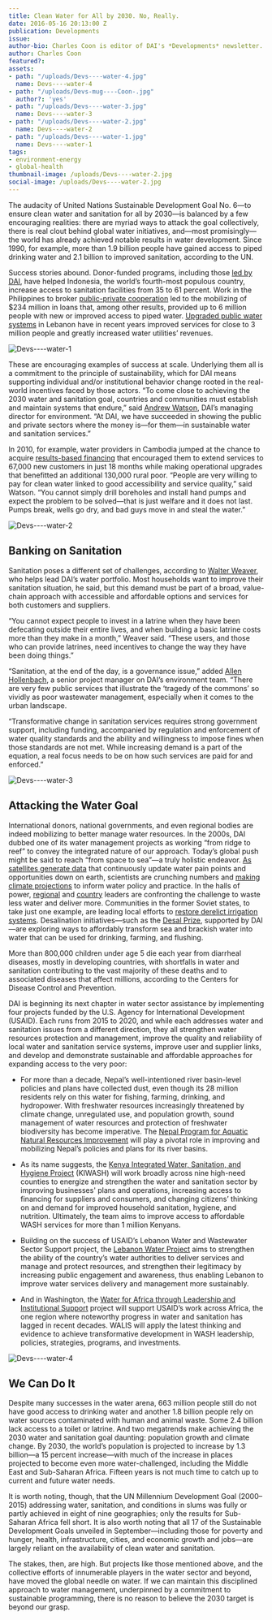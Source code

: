 ```yaml
---
title: Clean Water for All by 2030. No, Really.
date: 2016-05-16 20:13:00 Z
publication: Developments
issue: 
author-bio: Charles Coon is editor of DAI's *Developments* newsletter.
author: Charles Coon
featured?: 
assets:
- path: "/uploads/Devs----water-4.jpg"
  name: Devs----water-4
- path: "/uploads/Devs-mug----Coon-.jpg"
  author?: 'yes'
- path: "/uploads/Devs----water-3.jpg"
  name: Devs----water-3
- path: "/uploads/Devs----water-2.jpg"
  name: Devs----water-2
- path: "/uploads/Devs----water-1.jpg"
  name: Devs----water-1
tags:
- environment-energy
- global-health
thumbnail-image: /uploads/Devs----water-2.jpg
social-image: /uploads/Devs----water-2.jpg
---
```


The audacity of United Nations Sustainable Development Goal No. 6—to ensure clean water and sanitation for all by 2030—is balanced by a few encouraging realities: there are myriad ways to attack the goal collectively, there is real clout behind global water initiatives, and—most promisingly—the world has already achieved notable results in water development. Since 1990, for example, more than 1.9 billion people have gained access to piped drinking water and 2.1 billion to improved sanitation, according to the UN.




Success stories abound. Donor-funded programs, including those [led by DAI](http://dai.com/our-work/projects/indonesia%E2%80%94urban-water-sanitation-and-hygiene-iuwash-iuwash-plus), have helped Indonesia, the world’s fourth-most populous country, increase access to sanitation facilities from 35 to 61 percent. Work in the Philippines to broker [public-private cooperation](http://dai.com/our-work/projects/philippines%E2%80%94water-revolving-fund-support-program-pwrf) led to the mobilizing of $234 million in loans that, among other results, provided up to 6 million people with new or improved access to piped water. [Upgraded public water systems](http://dai.com/our-work/projects/lebanon-water-project-lwp) in Lebanon have in recent years improved services for close to 3 million people and greatly increased water utilities’ revenues.

![Devs----water-1](/uploads/Devs----water-1.jpg "Morocco registers an annual water deficit of about 2 billion cubic meters; if current population growth is maintained and water-use practices remain unchanged, the deficit is expected to reach 5 billion cubic meters by 2030. The Morocco Economic Competitiveness program helped local authorities design irrigated agriculture initiatives using treated wastewater.")

These are encouraging examples of success at scale. Underlying them all is a commitment to the principle of sustainability, which for DAI means supporting individual and/or institutional behavior change rooted in the real-world incentives faced by those actors. “To come close to achieving the 2030 water and sanitation goal, countries and communities must establish and maintain systems that endure,” said [Andrew Watson](https://www.dai.com/who-we-are/our-team/andrew-watson), DAI’s managing director for environment. “At DAI, we have succeeded in showing the public and private sectors where the money is—for them—in sustainable water and sanitation services.”

In 2010, for example, water providers in Cambodia jumped at the chance to acquire [results-based financing](http://dai.com/stories/results-based-financing-action-getting-clean-drinking-water-rural-cambodia) that encouraged them to extend services to 67,000 new customers in just 18 months while making operational upgrades that benefitted an additional 130,000 rural poor. “People are very willing to pay for clean water linked to good accessibility and service quality,” said Watson. “You cannot simply drill boreholes and install hand pumps and expect the problem to be solved—that is just welfare and it does not last. Pumps break, wells go dry, and bad guys move in and steal the water.”

![Devs----water-2](/uploads/Devs----water-2.jpg "Under the Urban Gardens Program for HIV-Affected Women and Children in Ethiopia, more than 400 groups and school-based gardens have given 35,000 households access to training and technologies (such as drip kits) in urban gardening.") 

## Banking on Sanitation

Sanitation poses a different set of challenges, according to [Walter Weaver](http://dai.com/who-we-are/our-team/walter-weaver), who helps lead DAI’s water portfolio. Most households want to improve their sanitation situation, he said, but this demand must be part of a broad, value-chain approach with accessible and affordable options and services for both customers and suppliers.

“You cannot expect people to invest in a latrine when they have been defecating outside their entire lives, and when building a basic latrine costs more than they make in a month,” Weaver said. “These users, and those who can provide latrines, need incentives to change the way they have been doing things.”

“Sanitation, at the end of the day, is a governance issue,” added [Allen Hollenbach](http://dai.com/who-we-are/our-team/allen-hollenbach), a senior project manager on DAI’s environment team. “There are very few public services that illustrate the ‘tragedy of the commons’ so vividly as poor wastewater management, especially when it comes to the urban landscape. 

“Transformative change in sanitation services requires strong government support, including funding, accompanied by regulation and enforcement of water quality standards and the ability and willingness to impose fines when those standards are not met. While increasing demand is a part of the equation, a real focus needs to be on how such services are paid for and enforced.”

![Devs----water-3](/uploads/Devs----water-3.jpg "More than 1.1 million people have obtained access to safe water supplies during the Indonesia Urban Water, Sanitation and Hygiene program.") 

## Attacking the Water Goal

International donors, national governments, and even regional bodies are indeed mobilizing to better manage water resources. In the 2000s, DAI dubbed one of its water management projects as working “from ridge to reef” to convey the integrated nature of our approach. Today’s global push might be said to reach “from space to sea”—a truly holistic endeavor. [As satellites generate data](http://dai.com/our-work/projects/worldwide%E2%80%94servir-program-demand-activity) that continuously update water pain points and opportunities down on earth, scientists are crunching numbers and [making climate projections](http://mekongarcc.net/sites/default/files/mekong_arcc_climate_study_main_report-press_for_web.pdf) to inform water policy and practice. In the halls of power, [regional](http://dai.com/our-work/projects/middle-east-and-north-africa%E2%80%94further-advancing-blue-revolution-initiative-fabri) and [country](http://dai.com/stories/water-efficiency-project-jordan-wins-global-distinction-award) leaders are confronting the challenge to waste less water and deliver more. Communities in the former Soviet states, to take just one example, are leading local efforts to [restore derelict irrigation systems](http://dai-global-developments.com/articles/uniting-tajikistans-farmers-to-fix-broken-irrigation-systems/). Desalination initiatives—such as the [Desal Prize](https://www.usaid.gov/news-information/press-releases/apr-22-2015-securing-water-food-grand-challenge-development-announces-winners), supported by DAI—are exploring ways to affordably transform sea and brackish water into water that can be used for drinking, farming, and flushing.

<aside><p>More than 800,000 children under age 5 die each year from diarrheal diseases, mostly in developing countries, with shortfalls in water and sanitation contributing to the vast majority of these deaths and to associated diseases that affect millions, according to the Centers for Disease Control and Prevention.</p></aside>

DAI is beginning its next chapter in water sector assistance by implementing four projects funded by the U.S. Agency for International Development (USAID). Each runs from 2015 to 2020, and while each addresses water and sanitation issues from a different direction, they all strengthen water resources protection and management, improve the quality and reliability of local water and sanitation service systems, improve user and supplier links, and develop and demonstrate sustainable and affordable approaches for expanding access to the very poor:

* For more than a decade, Nepal’s well-intentioned river basin-level policies and plans have collected dust, even though its 28 million residents rely on this water for fishing, farming, drinking, and hydropower. With freshwater resources increasingly threatened by climate change, unregulated use, and population growth, sound management of water resources and protection of freshwater biodiversity has become imperative. The [Nepal Program for Aquatic Natural Resources Improvement](http://dai.com/our-work/projects/nepal%E2%80%94program-aquatic-natural-resources-improvement-pani) will play a pivotal role in improving and mobilizing Nepal’s policies and plans for its river basins.

* As its name suggests, the [Kenya Integrated Water, Sanitation, and Hygiene Project](http://dai.com/our-work/projects/kenya%E2%80%94integrated-water-sanitation-and-hygiene-project-kiwash) (KIWASH) will work broadly across nine high-need counties to energize and strengthen the water and sanitation sector by improving businesses' plans and operations, increasing access to financing for suppliers and consumers, and changing citizens’ thinking on and demand for improved household sanitation, hygiene, and nutrition. Ultimately, the team aims to improve access to affordable WASH services for more than 1 million Kenyans.

* Building on the success of USAID’s Lebanon Water and Wastewater Sector Support project, the [Lebanon Water Project](http://dai.com/our-work/projects/lebanon-water-project-lwp) aims to strengthen the ability of the country’s water authorities to deliver services and manage and protect resources, and strengthen their legitimacy by increasing public engagement and awareness, thus enabling Lebanon to improve water services delivery and management more sustainably.

* And in Washington, the [Water for Africa through Leadership and Institutional Support](http://dai.com/our-work/projects/worldwide%E2%80%94water-africa-through-leadership-and-institutional-support-walis) project will support USAID’s work across Africa, the one region where noteworthy progress in water and sanitation has lagged in recent decades. WALIS will apply the latest thinking and evidence to achieve transformative development in WASH leadership, policies, strategies, programs, and investments.

![Devs----water-4](/uploads/Devs----water-4.jpg "Villagers in Daku, Fiji, have built a dike around their community in an effort to reduce the impacts of climate change that have translated into higher tides and increasingly severe weather events.") 

## We Can Do It

Despite many successes in the water arena, 663 million people still do not have good access to drinking water and another 1.8 billion people rely on water sources contaminated with human and animal waste. Some 2.4 billion lack access to a toilet or latrine. And two megatrends make achieving the 2030 water and sanitation goal daunting: population growth and climate change. By 2030, the world’s population is projected to increase by 1.3 billion—a 15 percent increase—with much of the increase in places projected to become even more water-challenged, including the Middle East and Sub-Saharan Africa. Fifteen years is not much time to catch up to current and future water needs.

It is worth noting, though, that the UN Millennium Development Goal (2000–2015) addressing water, sanitation, and conditions in slums was fully or partly achieved in eight of nine geographies; only the results for Sub-Saharan Africa fell short. It is also worth noting that all 17 of the Sustainable Development Goals unveiled in September—including those for poverty and hunger, health, infrastructure, cities, and economic growth and jobs—are largely reliant on the availability of clean water and sanitation. 

The stakes, then, are high. But projects like those mentioned above, and the collective efforts of innumerable players in the water sector and beyond, have moved the global needle on water. If we can maintain this disciplined approach to water management, underpinned by a commitment to sustainable programming, there is no reason to believe the 2030 target is beyond our grasp.
